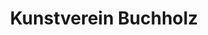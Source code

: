 ---
title: "Kunstverein Buchholz"
url: /buchholz-in-der-nordheide/kunstverein-buchholz/
shop: Kunst
---